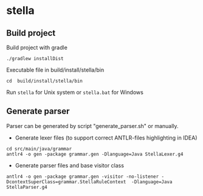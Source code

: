 # stella
## Build project
Build project with gradle
```
./gradlew installDist
```

Executable file in build/install/stella/bin 
```
cd  build/install/stella/bin 
```

Run `stella` for Unix system or `stella.bat` for Windows

## Generate parser
Parser can  be generated by script "generate_parser.sh" or manually.

* Generate lexer files (to support correct ANTLR-files highlighting in IDEA)

```
cd src/main/java/grammar 
antlr4 -o gen -package grammar.gen -Dlanguage=Java StellaLexer.g4
```

* Generate parser files and base visitor class
```
antlr4 -o gen -package grammar.gen -visitor -no-listener -DcontextSuperClass=grammar.StellaRuleContext  -Dlanguage=Java StellaParser.g4
```
